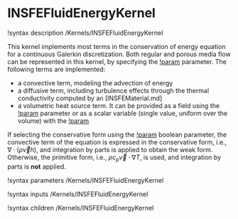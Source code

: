 # INSFEFluidEnergyKernel

!syntax description /Kernels/INSFEFluidEnergyKernel

This kernel implements most terms in the conservation of energy equation for a continuous Galerkin discretization.
Both regular and porous media flow can be represented in this kernel, by specifying the [!param](/Kernels/INSFEFluidEnergyKernel/porosity) parameter.
The following terms are implemented:

- a convective term, modeling the advection of energy
- a diffusive term, including turbulence effects through the thermal conductivity computed by an [INSFEMaterial.md]
- a volumetric heat source term. It can be provided as a field using the [!param](/Kernels/INSFEFluidEnergyKernel/power_density)
  parameter or as a scalar variable (single value, uniform over the volume) with the [!param](/Kernels/INSFEFluidEnergyKernel/pke_power_var)


If selecting the conservative form using the [!param](/Kernels/INSFEFluidEnergyKernel/conservative_form) boolean
parameter, the convective term of the equation is expressed in the conservative form, i.e., $\nabla \cdot (\rho \vec{v} h)$, and integration by parts is applied to obtain the weak form.
Otherwise, the primitive form, i.e., $\rho c_p \vec{v} \cdot \nabla T$, is used, and integration by parts is **not** applied.

!syntax parameters /Kernels/INSFEFluidEnergyKernel

!syntax inputs /Kernels/INSFEFluidEnergyKernel

!syntax children /Kernels/INSFEFluidEnergyKernel

